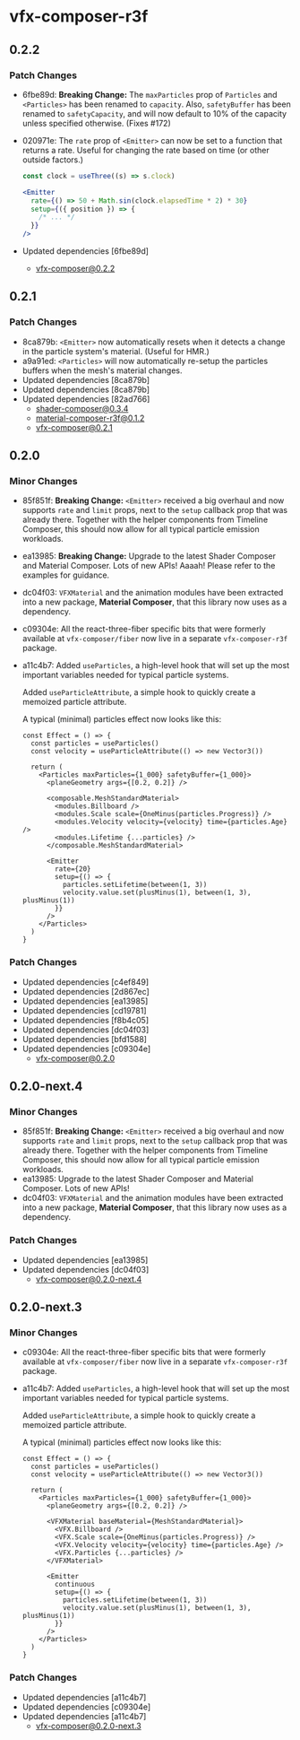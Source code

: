 # vfx-composer-r3f

## 0.2.2

### Patch Changes

- 6fbe89d: **Breaking Change:** The `maxParticles` prop of `Particles` and `<Particles>` has been renamed to `capacity`. Also, `safetyBuffer` has been renamed to `safetyCapacity`, and will now default to 10% of the capacity unless specified otherwise. (Fixes #172)
- 020971e: The `rate` prop of `<Emitter>` can now be set to a function that returns a rate. Useful for changing the rate based on time (or other outside factors.)

  ```jsx
  const clock = useThree((s) => s.clock)

  <Emitter
    rate={() => 50 + Math.sin(clock.elapsedTime * 2) * 30}
    setup={({ position }) => {
      /* ... */
    }}
  />
  ```

- Updated dependencies [6fbe89d]
  - vfx-composer@0.2.2

## 0.2.1

### Patch Changes

- 8ca879b: `<Emitter>` now automatically resets when it detects a change in the particle system's material. (Useful for HMR.)
- a9a91ed: `<Particles>` will now automatically re-setup the particles buffers when the mesh's material changes.
- Updated dependencies [8ca879b]
- Updated dependencies [8ca879b]
- Updated dependencies [82ad766]
  - shader-composer@0.3.4
  - material-composer-r3f@0.1.2
  - vfx-composer@0.2.1

## 0.2.0

### Minor Changes

- 85f851f: **Breaking Change:** `<Emitter>` received a big overhaul and now supports `rate` and `limit` props, next to the `setup` callback prop that was already there. Together with the helper components from Timeline Composer, this should now allow for all typical particle emission workloads.
- ea13985: **Breaking Change:** Upgrade to the latest Shader Composer and Material Composer. Lots of new APIs! Aaaah! Please refer to the examples for guidance.
- dc04f03: `VFXMaterial` and the animation modules have been extracted into a new package, **Material Composer**, that this library now uses as a dependency.
- c09304e: All the react-three-fiber specific bits that were formerly available at `vfx-composer/fiber` now live in a separate `vfx-composer-r3f` package.
- a11c4b7: Added `useParticles`, a high-level hook that will set up the most important variables needed for typical particle systems.

  Added `useParticleAttribute`, a simple hook to quickly create a memoized particle attribute.

  A typical (minimal) particles effect now looks like this:

  ```tsx
  const Effect = () => {
    const particles = useParticles()
    const velocity = useParticleAttribute(() => new Vector3())

    return (
      <Particles maxParticles={1_000} safetyBuffer={1_000}>
        <planeGeometry args={[0.2, 0.2]} />

        <composable.MeshStandardMaterial>
          <modules.Billboard />
          <modules.Scale scale={OneMinus(particles.Progress)} />
          <modules.Velocity velocity={velocity} time={particles.Age} />
          <modules.Lifetime {...particles} />
        </composable.MeshStandardMaterial>

        <Emitter
          rate={20}
          setup={() => {
            particles.setLifetime(between(1, 3))
            velocity.value.set(plusMinus(1), between(1, 3), plusMinus(1))
          }}
        />
      </Particles>
    )
  }
  ```

### Patch Changes

- Updated dependencies [c4ef849]
- Updated dependencies [2d867ec]
- Updated dependencies [ea13985]
- Updated dependencies [cd19781]
- Updated dependencies [f8b4c05]
- Updated dependencies [dc04f03]
- Updated dependencies [bfd1588]
- Updated dependencies [c09304e]
  - vfx-composer@0.2.0

## 0.2.0-next.4

### Minor Changes

- 85f851f: **Breaking Change:** `<Emitter>` received a big overhaul and now supports `rate` and `limit` props, next to the `setup` callback prop that was already there. Together with the helper components from Timeline Composer, this should now allow for all typical particle emission workloads.
- ea13985: Upgrade to the latest Shader Composer and Material Composer. Lots of new APIs!
- dc04f03: `VFXMaterial` and the animation modules have been extracted into a new package, **Material Composer**, that this library now uses as a dependency.

### Patch Changes

- Updated dependencies [ea13985]
- Updated dependencies [dc04f03]
  - vfx-composer@0.2.0-next.4

## 0.2.0-next.3

### Minor Changes

- c09304e: All the react-three-fiber specific bits that were formerly available at `vfx-composer/fiber` now live in a separate `vfx-composer-r3f` package.
- a11c4b7: Added `useParticles`, a high-level hook that will set up the most important variables needed for typical particle systems.

  Added `useParticleAttribute`, a simple hook to quickly create a memoized particle attribute.

  A typical (minimal) particles effect now looks like this:

  ```tsx
  const Effect = () => {
    const particles = useParticles()
    const velocity = useParticleAttribute(() => new Vector3())

    return (
      <Particles maxParticles={1_000} safetyBuffer={1_000}>
        <planeGeometry args={[0.2, 0.2]} />

        <VFXMaterial baseMaterial={MeshStandardMaterial}>
          <VFX.Billboard />
          <VFX.Scale scale={OneMinus(particles.Progress)} />
          <VFX.Velocity velocity={velocity} time={particles.Age} />
          <VFX.Particles {...particles} />
        </VFXMaterial>

        <Emitter
          continuous
          setup={() => {
            particles.setLifetime(between(1, 3))
            velocity.value.set(plusMinus(1), between(1, 3), plusMinus(1))
          }}
        />
      </Particles>
    )
  }
  ```

### Patch Changes

- Updated dependencies [a11c4b7]
- Updated dependencies [c09304e]
- Updated dependencies [a11c4b7]
  - vfx-composer@0.2.0-next.3
